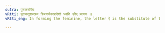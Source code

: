 ```yaml
---
sutra: पूतक्रतोरैच
vRtti: पूतक्रतुशब्दस्य स्त्रियामैकारादेशो भवति ङीप् प्रत्ययः ॥
vRtti_eng: In forming the feminine, the letter ऐ is the substitute of the final of the word पूतक्रतु, when the affix ङीप् is added.

---
```

